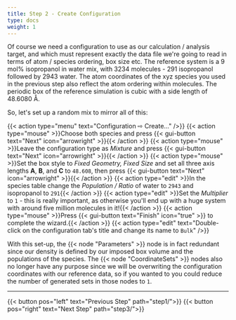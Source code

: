 ```yaml
---
title: Step 2 - Create Configuration
type: docs
weight: 1
---
```


Of course we need a configuration to use as our calculation / analysis target, and which must represent exactly the data file we're going to read in terms of atom / species ordering, box size etc. The reference system is a 9 mol% isopropanol in water mix, with 3234 molecules - 291 isopropanol followed by 2943 water. The atom coordinates of the xyz species you used in the previous step also reflect the atom ordering within molecules. The periodic box of the reference simulation is cubic with a side length of 48.6080 &#8491;.

So, let's set up a random mix to mirror all of this:


{{< action type="menu" text="Configuration &#8680; Create..." />}}
{{< action type="mouse" >}}Choose both species and press {{< gui-button text="Next" icon="arrowright" >}}{{< /action >}}
{{< action type="mouse" >}}Leave the configuration type as _Mixture_ and press {{< gui-button text="Next" icon="arrowright" >}}{{< /action >}}
{{< action type="mouse" >}}Set the box style to _Fixed Geometry, Fixed Size_ and set all three axis lengths **A**, **B**, and **C** to `48.608`, then press {{< gui-button text="Next" icon="arrowright" >}}{{< /action >}}
{{< action type="edit" >}}In the species table change the _Population / Ratio_ of water to `2943` and isopropanol to `291`{{< /action >}}
{{< action type="edit" >}}Set the _Multiplier_ to `1` - this is really important, as otherwise you'll end up with a huge system with around five million molecules in it!{{< /action >}}
{{< action type="mouse" >}}Press {{< gui-button text="Finish" icon="true" >}} to complete the wizard.{{< /action >}}
{{< action type="edit" text="Double-click on the configuration tab's title and change its name to `Bulk`" />}}


With this set-up, the {{< node "Parameters" >}} node is in fact redundant since our density is defined by our imposed box volume and the populations of the species. The {{< node "CoordinateSets" >}} nodes also no longer have any purpose since we will be overwriting the configuration coordinates with our reference data, so if you wanted to you could reduce the number of generated sets in those nodes to `1`.

* * *
{{< button pos="left" text="Previous Step" path="step1/">}}
{{< button pos="right" text="Next Step" path="step3/">}}
